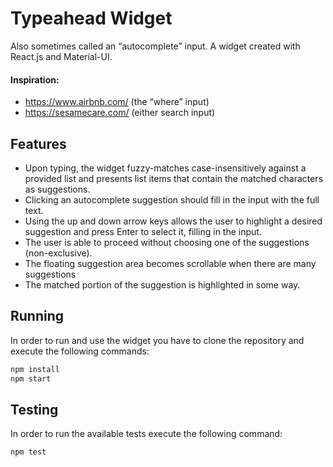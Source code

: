 # Typeahead Widget

Also sometimes called an “autocomplete” input.
A widget created with React.js and Material-UI.

#### Inspiration:
* <https://www.airbnb.com/> (the “where” input)
* <https://sesamecare.com/> (either search input)

## Features

* Upon typing, the widget fuzzy-matches case-insensitively against a provided list and presents list items that contain the matched characters as suggestions.
* Clicking an autocomplete suggestion should fill in the input with the full text.
* Using the up and down arrow keys allows the user to highlight a
desired suggestion and press Enter to select it, filling in the input.
* The user is able to proceed without choosing one of the suggestions (non-exclusive).
* The floating suggestion area becomes scrollable when there are many suggestions
* The matched portion of the suggestion is highlighted in some way.


## Running

In order to run and use the widget you have to clone the repository and execute the following commands:

```bash
npm install
npm start
```

## Testing

In order to run the available tests execute the following command:

```bash
npm test
```
